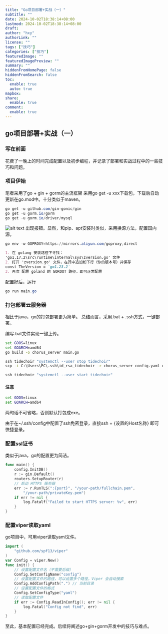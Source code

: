 ```yaml
---
title: "Go项目部署+实战（一）"
subtitle: ""
date: 2024-10-02T18:38:14+08:00
lastmod: 2024-10-02T18:38:14+08:00
draft: 
author: "hxy"
authorLink: ""
license: ""
tags: ["技巧"]
categories: ["技巧"]
featuredImage: ""
featuredImagePreview: ""
summary: ""
hiddenFromHomePage: false
hiddenFromSearch: false
toc:
  enable: true
  auto: true
mapbox:
share:
  enable: true
comment:
  enable: true
---
```


## go项目部署+实战（一）
### 写在前面
花费了一晚上的时间完成配置以及初步编程，并记录了部署和实战过程中的一些技巧和问题。

### 项目伊始
笔者采用了go + gin + gorm的主流框架
采用go get -u xxx下载包，下载后自动更新在go.mod中。十分类似于maven。
```powershell
go get -u github.com/gin-gonic/gin
go get -u gorm.io/gorm
go get -u gorm.io/driver/mysql
```
![alt text](../image-6.png)
出现报错。显然，和pip、apt安装时类似，采用换源方法，配置国内源。
```powershell
go env -w GOPROXY=https://mirrors.aliyun.com/goproxy,direct
```

```markdown
1. 在 golang 安装路径下寻找：
'go1.17.2\src\runtime\internal\sys\zversion.go' 文件
2. 打开 'zversion.go' 文件，在其中追加如下行（你的版本号）并保存
const TheVersion = `go1.23.2`
3. 再次 配置 goland 的 GOROOT 路径，即可正常配置
```

配置好后，运行
```powershell
go run main.go
```

### 打包部署云服务器
相比于java，go的打包部署更为简单。
总结而言，采用.bat + .ssh方式，一键部署。

编写.bat文件实现一键上传。
```bat
set GOOS=linux
set GOARCH=amd64
go build -o chorus_server main.go

ssh tidechoir "systemctl --user stop tidechoir"
scp -i C:\Users\PC\.ssh\id_rsa_tidechoir -r chorus_server config.yaml ubuntu@175.24.130.180:/home/ubuntu/backend/tidechoir

ssh tidechoir "systemctl --user start tidechoir"
```
#### 注意
```bat
set GOOS=linux
set GOARCH=amd64
```

两句话不可省略，否则默认打包成exe。

由于在~/.ssh/config中配置了ssh免密登录，直接ssh + {设置的Host名称} 即可快捷登录。

### 配置ssl证书
类似于java，go的配置更为简洁。

```go
func main() {
	config.InitDB()
	r := gin.Default()
	routers.SetupRouter(r)
	// 启动 HTTPS 服务器
	err := r.RunTLS(":{port}", "/your-path/fullchain.pem",
		"/your-path/privateKey.pem")
	if err != nil {
		log.Fatalf("Failed to start HTTPS server: %v", err)
	}
}
```

### 配置viper读取yaml
go项目中，可用viper读取yaml文件。
```go
import (
	"github.com/spf13/viper"
)
var Config = viper.New()
func init() {
	// 设置配置文件名（不需要后缀）
	Config.SetConfigName("config")
	// 设置配置文件的路径，可以设置多个路径，Viper 会自动搜索
	Config.AddConfigPath(".") // 当前目录
	// 设置配置文件的格式
	Config.SetConfigType("yaml")
	// 读取配置文件
	if err := Config.ReadInConfig(); err != nil {
		log.Fatal("Config not find", err)
	}
}
```

至此，基本配置已经完成。后续将阐述go+gin+gorm开发中的技巧与难点。
